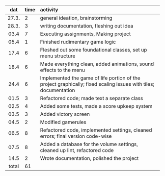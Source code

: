| dat | time | activity  |
| :----:|:-----| :-----|
| 27.3. | 2    | general ideation, brainstorming |
| 28.3. | 3    | writing documentation, fleshing out idea|
| 03.4 | 7 | Executing assignments, Making project |
|05.4| 1 | Finished rudimentary game logic|
|17.4| 6 | Fleshed out some foundational classes, set up menu structure |
|18.4| 6 | Made everything clean, added animations, sound effects to the menu |
|24.4| 6 | Implemented the game of life portion of the project graphically; fixed scaling issues with tiles; documentation |
|01.5| 3 | Refactored code; made text a separate class |
|02.5| 4 | Added some tests, made a score upkeep system|
|03.5| 3 | Added victory screen|
|04.5| 2 | Modified gamerules|
|06.5| 8 | Refactored code, implemented settings, cleaned errors; final version code-wise|
|07.5| 8 | Added a database for the volume settings, cleaned up lint, refactored code|
|14.5| 2 | Wrote documentation, polished the project|
|total|61||

